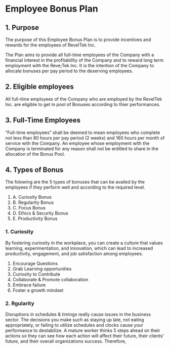 # Employee Bonus Plan

## 1. Purpose
The purpose of this Employee Bonus Plan is to provide incentives and rewards for the employees of RevelTek Inc.

The Plan aims to provide all full-time employees of the Company with a financial interest in the profitability of the Company and to reward long term employment with the Reve;Tek Inc. It is the intention of the Company to allocate bonuses per pay period to the deserving employees.

## 2. Eligible employees
All full-time employees of the Company who are employed by the RevelTek Inc. are eligible to get in pool of Bonuses according to thier performances.

## 3. Full-Time Employees
“Full-time employees” shall be deemed to mean employees who complete not less than 80 hours per pay period (2 weeks) and 160 hours per month of service with the Company. An employee whose employment with the Company is terminated for any reason shall not be entitled to share in the allocation of the Bonus Pool.

## 4. Types of Bonus
The folowing are the 5 types of bonuses that can be availed by the employees if they perform well and according to the required level. 

1. A. Curiosity Bonus
2. B. Regularity Bonus
3. C. Focus Bonus
4. D. Ethics & Security Bonus
5. E. Productivity Bonus

### 1. Curiosity
By fostering curiosity in the workplace, you can create a culture that values learning, experimentation, and innovation, which can lead to increased productivity, engagement, and job satisfaction among employees.
1. Encourage Questions
2. Grab Learning opportunities
3. Curiosity to Contribute
4. Collaborate & Promote collaboration
5. Embrace failure
6. Foster a growth mindset

### 2. Rgularity 
Disruptions in schedules & timings really cause issues in the business sector. The decisions you make such as staying up late, not eating appropriately, or failing to utilize schedules and clocks cause your performance to destabilize. 
A mature worker thinks 5 steps ahead on their actions so they can see how each action will affect their future, their clients’ future, and their overall organizations success.
Therefore, 
